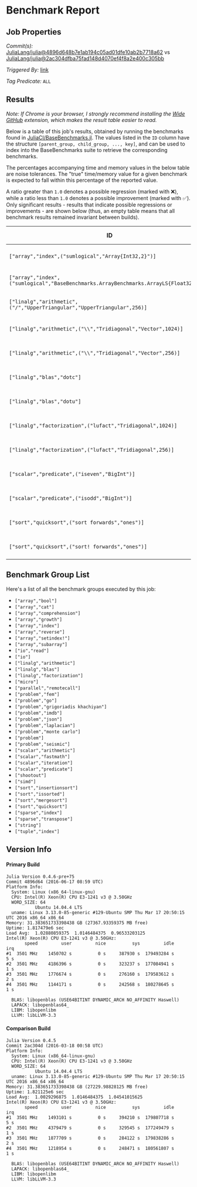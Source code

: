 # Benchmark Report

## Job Properties

*Commit(s):* [JuliaLang/julia@4896d648b7e1ab194c05ad01dfe10ab2b7718a62](https://github.com/JuliaLang/julia/commit/4896d648b7e1ab194c05ad01dfe10ab2b7718a62) vs [JuliaLang/julia@2ac304dfba75fad148d4070ef4f8a2e400c305bb](https://github.com/JuliaLang/julia/commit/2ac304dfba75fad148d4070ef4f8a2e400c305bb)

*Triggered By:* [link](https://github.com/JuliaLang/julia/pull/16980#issuecomment-226762235)

*Tag Predicate:* `ALL`

## Results

*Note: If Chrome is your browser, I strongly recommend installing the [Wide GitHub](https://chrome.google.com/webstore/detail/wide-github/kaalofacklcidaampbokdplbklpeldpj?hl=en)
extension, which makes the result table easier to read.*

Below is a table of this job's results, obtained by running the benchmarks found in
[JuliaCI/BaseBenchmarks.jl](https://github.com/JuliaCI/BaseBenchmarks.jl). The values
listed in the `ID` column have the structure `[parent_group, child_group, ..., key]`,
and can be used to index into the BaseBenchmarks suite to retrieve the corresponding
benchmarks.

The percentages accompanying time and memory values in the below table are noise tolerances. The "true"
time/memory value for a given benchmark is expected to fall within this percentage of the reported value.

A ratio greater than `1.0` denotes a possible regression (marked with :x:), while a ratio less
than `1.0` denotes a possible improvement (marked with :white_check_mark:). Only significant results - results
that indicate possible regressions or improvements - are shown below (thus, an empty table means that all
benchmark results remained invariant between builds).

| ID | time ratio | memory ratio |
|----|------------|--------------|
| `["array","index",("sumlogical","Array{Int32,2}")]` | 1.40 (40%) :x: | 1.00 (1%)  |
| `["array","index",("sumlogical","BaseBenchmarks.ArrayBenchmarks.ArrayLS{Float32,2}")]` | 1.40 (40%) :x: | 1.00 (1%)  |
| `["linalg","arithmetic",("/","UpperTriangular","UpperTriangular",256)]` | 0.70 (30%) :white_check_mark: | 1.00 (1%)  |
| `["linalg","arithmetic",("\\","Tridiagonal","Vector",1024)]` | 1.90 (30%) :x: | 1.00 (1%)  |
| `["linalg","arithmetic",("\\","Tridiagonal","Vector",256)]` | 1.84 (30%) :x: | 1.00 (1%)  |
| `["linalg","blas","dotc"]` | 1.45 (15%) :x: | 1.00 (1%)  |
| `["linalg","blas","dotu"]` | 1.44 (15%) :x: | 1.00 (1%)  |
| `["linalg","factorization",("lufact","Tridiagonal",1024)]` | 2.68 (25%) :x: | 1.00 (1%)  |
| `["linalg","factorization",("lufact","Tridiagonal",256)]` | 2.59 (25%) :x: | 1.00 (1%)  |
| `["scalar","predicate",("iseven","BigInt")]` | 1.26 (25%) :x: | 1.00 (1%)  |
| `["scalar","predicate",("isodd","BigInt")]` | 1.26 (25%) :x: | 1.00 (1%)  |
| `["sort","quicksort",("sort forwards","ones")]` | 1.28 (15%) :x: | 1.00 (1%)  |
| `["sort","quicksort",("sort! forwards","ones")]` | 1.29 (15%) :x: | 1.00 (1%)  |

## Benchmark Group List

Here's a list of all the benchmark groups executed by this job:

- `["array","bool"]`
- `["array","cat"]`
- `["array","comprehension"]`
- `["array","growth"]`
- `["array","index"]`
- `["array","reverse"]`
- `["array","setindex!"]`
- `["array","subarray"]`
- `["io","read"]`
- `["io"]`
- `["linalg","arithmetic"]`
- `["linalg","blas"]`
- `["linalg","factorization"]`
- `["micro"]`
- `["parallel","remotecall"]`
- `["problem","fem"]`
- `["problem","go"]`
- `["problem","grigoriadis khachiyan"]`
- `["problem","imdb"]`
- `["problem","json"]`
- `["problem","laplacian"]`
- `["problem","monte carlo"]`
- `["problem"]`
- `["problem","seismic"]`
- `["scalar","arithmetic"]`
- `["scalar","fastmath"]`
- `["scalar","iteration"]`
- `["scalar","predicate"]`
- `["shootout"]`
- `["simd"]`
- `["sort","insertionsort"]`
- `["sort","issorted"]`
- `["sort","mergesort"]`
- `["sort","quicksort"]`
- `["sparse","index"]`
- `["sparse","transpose"]`
- `["string"]`
- `["tuple","index"]`

## Version Info

#### Primary Build

```
Julia Version 0.4.6-pre+75
Commit 4896d64 (2016-06-17 08:59 UTC)
Platform Info:
  System: Linux (x86_64-linux-gnu)
  CPU: Intel(R) Xeon(R) CPU E3-1241 v3 @ 3.50GHz
  WORD_SIZE: 64
           Ubuntu 14.04.4 LTS
  uname: Linux 3.13.0-85-generic #129-Ubuntu SMP Thu Mar 17 20:50:15 UTC 2016 x86_64 x86_64
Memory: 31.383651733398438 GB (27367.93359375 MB free)
Uptime: 1.817479e6 sec
Load Avg:  1.02880859375  1.0146484375  0.96533203125
Intel(R) Xeon(R) CPU E3-1241 v3 @ 3.50GHz: 
       speed         user         nice          sys         idle          irq
#1  3501 MHz    1450702 s          0 s     387930 s  179493284 s          5 s
#2  3501 MHz    4186396 s          0 s     323237 s  177084941 s          1 s
#3  3501 MHz    1776674 s          0 s     276160 s  179583612 s          2 s
#4  3501 MHz    1144171 s          0 s     242568 s  180278645 s          1 s

  BLAS: libopenblas (USE64BITINT DYNAMIC_ARCH NO_AFFINITY Haswell)
  LAPACK: libopenblas64_
  LIBM: libopenlibm
  LLVM: libLLVM-3.3

```

#### Comparison Build

```
Julia Version 0.4.5
Commit 2ac304d (2016-03-18 00:58 UTC)
Platform Info:
  System: Linux (x86_64-linux-gnu)
  CPU: Intel(R) Xeon(R) CPU E3-1241 v3 @ 3.50GHz
  WORD_SIZE: 64
           Ubuntu 14.04.4 LTS
  uname: Linux 3.13.0-85-generic #129-Ubuntu SMP Thu Mar 17 20:50:15 UTC 2016 x86_64 x86_64
Memory: 31.383651733398438 GB (27229.98828125 MB free)
Uptime: 1.821125e6 sec
Load Avg:  1.0029296875  1.0146484375  1.04541015625
Intel(R) Xeon(R) CPU E3-1241 v3 @ 3.50GHz: 
       speed         user         nice          sys         idle          irq
#1  3501 MHz    1493101 s          0 s     394210 s  179807718 s          5 s
#2  3501 MHz    4379479 s          0 s     329545 s  177249479 s          1 s
#3  3501 MHz    1877709 s          0 s     284122 s  179838286 s          2 s
#4  3501 MHz    1218954 s          0 s     248471 s  180561807 s          1 s

  BLAS: libopenblas (USE64BITINT DYNAMIC_ARCH NO_AFFINITY Haswell)
  LAPACK: libopenblas64_
  LIBM: libopenlibm
  LLVM: libLLVM-3.3

```
